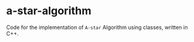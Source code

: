# a-star-algorithm

Code for the implementation of `A-star` Algorithm using classes, written in C++.
